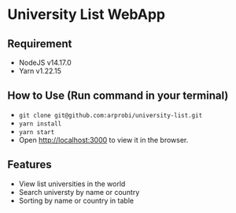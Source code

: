 # University List WebApp

## Requirement
- NodeJS v14.17.0
- Yarn v1.22.15

## How to Use (Run command in your terminal)
- `git clone git@github.com:arprobi/university-list.git`
- `yarn install`
- `yarn start`
- Open [http://localhost:3000](http://localhost:3000) to view it in the browser.

## Features

- View list universities in the world
- Search universty by name or country
- Sorting by name or country in table
